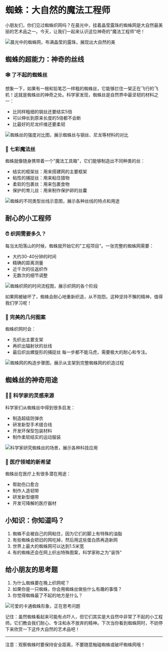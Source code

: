 # 蜘蛛：大自然的魔法工程师

小朋友们，你们见过蜘蛛织网吗？在晨光中，挂着晶莹露珠的蜘蛛网是大自然最美丽的艺术品之一。今天，让我们一起来认识这位神奇的"魔法工程师"吧！

![晨光中的蜘蛛网，布满晶莹的露珠，展现出大自然的美](images/morning_web.jpg)

## 蜘蛛的超能力：神奇的丝线

### 🕸️ 了不起的蜘蛛丝
想象一下，如果有一根和铅笔芯一样粗的蜘蛛丝，它能够拦住一架正在飞行的飞机！这就是蜘蛛丝的神奇之处。科学家发现，蜘蛛丝是自然界中最坚韧的材料之一：
- 比同样粗细的钢丝还要结实5倍
- 可以伸长到原来长度的5倍都不会断
- 比最好的尼龙纤维还要柔韧

![蜘蛛丝的强度对比图，展示蜘蛛丝与钢丝、尼龙等材料的对比](images/silk_strength.jpg)

### 🎨 七彩魔法丝
蜘蛛就像随身携带着一个"魔法工具箱"，它们能够制造出不同种类的丝：
- 结实的框架丝：用来搭建网的主要框架
- 粘性的捕捉丝：用来粘住猎物
- 柔软的包裹丝：用来包裹食物
- 保护的育儿丝：用来制作保护卵的丝囊

![蜘蛛的不同类型丝线示意图，展示各种丝线的特点和用途](images/silk_types.jpg)

## 耐心的小工程师

### ⏰ 织网需要多久？
每当太阳落山的时候，蜘蛛就开始它的"工程项目"。一张完整的蜘蛛网需要：
- 大约30-40分钟的时间
- 精确的距离测量
- 近千次的往返织作
- 无数次的细节调整

![蜘蛛织网的时间流程图，展示织网的各个阶段](images/web_building.jpg)

如果网被破坏了，蜘蛛会耐心地重新织造，从不抱怨。这种坚持不懈的精神，值得我们学习呢！

### 🎯 完美的几何图案
蜘蛛织网时会：
- 先织出主要支架
- 再织出辐射状的丝线
- 最后织出螺旋形的捕捉丝
每一步都不能马虎，需要极大的耐心和专注。

![蜘蛛网的构造步骤图，展示从支架到完整蜘蛛网的织造过程](images/web_structure.jpg)

## 蜘蛛丝的神奇用途

### 👨‍🔬 科学家的灵感来源
科学家们从蜘蛛丝中得到很多启发：
- 制造超级防弹衣
- 研发新型手术缝合线
- 开发环保型包装材料
- 制作柔软结实的运动服装

![科学家研究蜘蛛丝的场景，展示各种科技应用](images/science_application.jpg)

### 🏥 医疗领域的新希望
蜘蛛丝在医疗上有很多潜在用途：
- 帮助伤口愈合
- 制作人造韧带
- 研发新型绷带
- 开发可降解的医疗器材

## 小知识：你知道吗？

1. 蜘蛛不会被自己的网粘住，因为它们的脚上有特殊的油脂
2. 有些蜘蛛会把旧的网吃掉，然后用这些蛋白质再造新网
3. 世界上最大的蜘蛛网可以达到1.5米宽
4. 有的蜘蛛还会在网上织出特殊图案，科学家称之为"装饰"

## 给小朋友的思考题
1. 为什么蜘蛛要在晚上织网呢？
2. 如果你是一只蜘蛛，你会用蜘蛛丝做些什么有趣的事情？
3. 你觉得蜘蛛最了不起的地方是什么？

![可爱的卡通蜘蛛形象，正在思考问题](images/thinking_spider.jpg)

记住：虽然蜘蛛看起来可能有点吓人，但它们其实是大自然中非常了不起的小工程师。它们教会我们耐心、专注和永不放弃的精神。下次当你看到蜘蛛网时，不妨停下来欣赏一下这件大自然的艺术品吧！

---
注意：观察蜘蛛时要保持安全距离，不要随意触碰蜘蛛或破坏蜘蛛网哦！ 